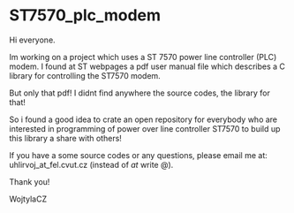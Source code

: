 ST7570_plc_modem
================

Hi everyone.

Im working on a project which uses a ST 7570 power line controller (PLC) modem. I found at ST webpages a pdf user manual file which describes a C library for controlling the ST7570 modem.

But only that pdf! I didnt find anywhere the source codes, the library for that!

So i found a good idea to crate an open repository for everybody who are interested in programming of power over line controller ST7570 to build up this library a share with others!

If you have a some source codes or any questions, please email me at: uhlirvoj_at_fel.cvut.cz (instead of _at_ write @).

Thank you!

WojtylaCZ